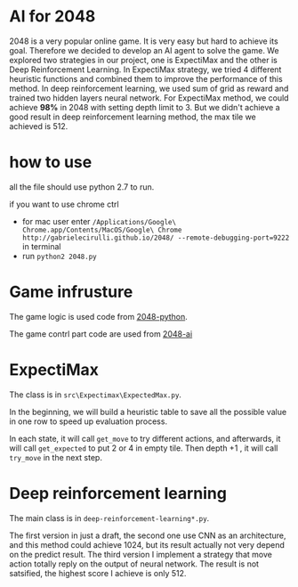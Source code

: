 # AI for 2048

2048 is a very popular online game. It is very easy but hard to achieve its goal. Therefore we decided to develop an AI agent to solve the game. We explored two strategies in our project, one is ExpectiMax and the other is Deep Reinforcement Learning. In ExpectiMax strategy, we tried 4 different heuristic functions and combined them to improve the performance of this method. In deep reinforcement learning, we used sum of grid as reward and trained two hidden layers neural network. For ExpectiMax method, we could achieve **98%** in 2048 with setting depth limit to 3. But we didn't achieve a good result in deep reinforcement learning method, the max tile we achieved is 512.

# how to use

all the file should use python 2.7 to run.

if you want to use chrome ctrl

- for mac user enter `/Applications/Google\ Chrome.app/Contents/MacOS/Google\ Chrome http://gabrielecirulli.github.io/2048/ --remote-debugging-port=9222 ` in terminal
- run `python2 2048.py`


# Game infrusture


The game logic is used code from [2048-python](https://github.com/yangshun/2048-python).

The game contrl part code are used from [2048-ai](https://github.com/nneonneo/2048-ai)
# ExpectiMax

The class is in `src\Expectimax\ExpectedMax.py`. 

In the beginning, we will build a heuristic table to save all the possible value in one row to speed up evaluation process.

In each state, it will call `get_move` to try different actions, and afterwards, it will call `get_expected` to put 2 or 4 in empty tile. Then depth +1 , it will call `try_move` in the next step.

# Deep reinforcement learning

The main class is in `deep-reinforcement-learning*.py`.

The first version in just a draft, the second one use CNN as an architecture, and this method could achieve 1024, but its result actually not very depend on the predict result. The third version I implement a strategy that move action totally reply on the output of neural network. The result is not satsified, the highest score I achieve is only 512.


